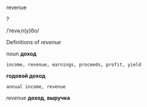 revenue

?

/ˈrevəˌn(y)o͞o/

Definitions of _revenue_

noun
**доход**

    income, revenue, earnings, proceeds, profit, yield
**годовой доход**

    annual income, revenue

_revenue_
**доход**, **выручка**